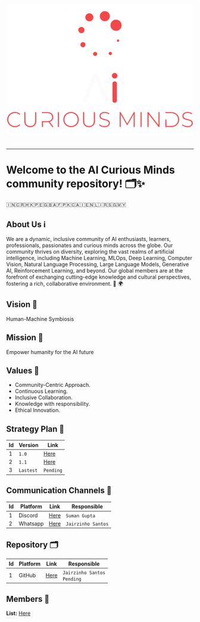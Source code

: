 <h1 align="center">
  
![AI Curious Minds](General/Logos/FullLogo/500x500/AICM_FullLogo_RedWhite-500x500.png)

</h1>

---

# Welcome to the AI Curious Minds community repository! 🗂️✨

🇮🇳🇨🇷🇭🇰🇵🇪🇬🇧🇦🇫🇵🇰🇨🇦🇮🇪🇳🇱🇮🇷🇸🇬🇲🇾


## About Us ℹ️
We are a dynamic, inclusive community of AI enthusiasts, learners, professionals, passionates and curious minds across the globe. Our community thrives on diversity, exploring the vast realms of artificial intelligence, including Machine Learning, MLOps, Deep Learning, Computer Vision, Natural Language Processing, Large Language Models, Generative AI, Reinforcement Learning, and beyond. Our global members are at the forefront of exchanging cutting-edge knowledge and cultural perspectives, fostering a rich, collaborative environment. 💼 🌍

##  Vision 🔭
Human-Machine Symbiosis​

##  Mission 🚀
Empower humanity for the AI future​

##  Values 🌱
- Community-Centric Approach.​
- Continuous Learning.​
- Inclusive Collaboration.​
- Knowledge with responsibility.​
- Ethical Innovation.

## Strategy Plan 📅
| Id | Version | Link |
| --- | --- | --- |
| 1 | `1.0` | [Here](SP/ORACLES_FSP_Q124_v1.0.1.pdf) |
| 2 | `1.1` | [Here](SP/ORACLES_FSP_Q124_v1.1.2.pdf) |
| 3 | `Lastest` | `Pending` |

## Communication Channels 📢
| Id | Platform | Link | Responsible |
| --- | --- | --- | --- |
| 1 | Discord | [Here](https://discord.gg/pfk5ZGKa) | `Suman Gupta` |
| 2 | Whatsapp | [Here](https://chat.whatsapp.com/GcoLPpQV58gICfub8JJhGW) | `Jairzinho Santos` |

## Repository 🗂️
| Id | Platform | Link | Responsible |
| --- | --- | --- | --- |
| 1 | GitHub | [Here](https://github.com/aicuriousminds/SPARTANS.git) | `Jairzinho Santos` <br> `Pending` |

## Members 👥
**List:** [Here](General/Members/README.md)
